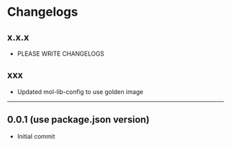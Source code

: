 # Changelogs

## x.x.x

- PLEASE WRITE CHANGELOGS

## xxx
- Updated mol-lib-config to use golden image

---

## 0.0.1 (use package.json version)

- Initial commit
